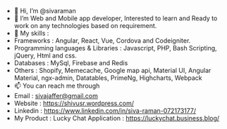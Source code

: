 - 👋 Hi, I’m @sivaraman
- 👀 I’m Web and Mobile app developer, Interested to learn and Ready to work on any technologies based on requirement.
- 🌱 My skills :
- Frameworks : Angular, React, Vue, Cordova and Codeigniter.
- Programming languages & Libraries : Javascript, PHP, Bash Scripting, jQuery, Html and css.
- Databases : MySql, Firebase and Redis
- Others : Shopify, Memecache, Google map api, Material UI, Angular Material, ngx-admin, Datatables, PrimeNg, Highcharts, Webpack
- 📫 You can reach me through 
- Email : sivajaffer@gmail.com
- Website : https://shivusr.wordpress.com/
- Linkedin : https://www.linkedin.com/in/siva-raman-072173177/
- My Product : Lucky Chat Application : https://luckychat.business.blog/
